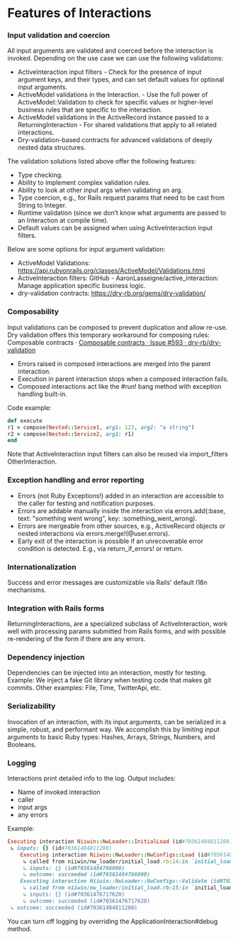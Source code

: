 # Features of Interactions

### Input validation and coercion
All input arguments are validated and coerced before the interaction is invoked. Depending on the use case we can use the following validations:
- ActiveInteraction input filters - Check for the presence of input argument keys, and their types, and can set default values for optional input arguments.
- ActiveModel validations in the Interaction. - Use the full power of ActiveModel::Validation to check for specific values or higher-level business rules that are specific to the interaction.
- ActiveModel validations in the ActiveRecord instance passed to a ReturningInteraction - For shared validations that apply to all related interactions.
- Dry-validation-based contracts for advanced validations of deeply nested data structures.

The validation solutions listed above offer the following features:
* Type checking.
* Ability to implement complex validation rules.
* Ability to look at other input args when validating an arg.
* Type coercion, e.g., for Rails request params that need to be cast from String to Integer.
* Runtime validation (since we don’t know what arguments are passed to an Interaction at compile time).
* Default values can be assigned when using ActiveInteraction input filters.

Below are some options for input argument validation:
* ActiveModel Validations: https://api.rubyonrails.org/classes/ActiveModel/Validations.html
* ActiveInteraction filters: GitHub - AaronLasseigne/active_interaction: Manage application specific business logic.
* dry-validation contracts: https://dry-rb.org/gems/dry-validation/

### Composability
Input validations can be composed to prevent duplication and allow re-use. Dry validation offers this temporary workaround for composing rules: Composable contracts · [Composable contracts · Issue #593 · dry-rb/dry-validation](https://github.com/dry-rb/dry-validation/issues/593#issuecomment-631597226)
* Errors raised in composed interactions are merged into the parent interaction.
* Execution in parent interaction stops when a composed interaction fails.
* Composed interactions act like the #run! bang method with exception handling built-in.

Code example:

```ruby
def execute
r1 = compose(Nested::Service1, arg1: 123, arg2: "a string")
r2 = compose(Nested::Service2, arg1: r1)
end
```
Note that ActiveInteraction input filters can also be reused via import_filters OtherInteraction.

### Exception handling and error reporting
* Errors (not Ruby Exceptions!) added in an interaction are accessible to the caller for testing and notification purposes.
* Errors are addable manually inside the interaction via errors.add(:base, text: "something went wrong", key: :something_went_wrong).
* Errors are mergeable from other sources, e.g., ActiveRecord objects or nested interactions via errors.merge!(@user.errors).
* Early exit of the interaction is possible if an unrecoverable error condition is detected. E.g., via return_if_errors! or return.

### Internationalization
Success and error messages are customizable via Rails' default I18n mechanisms.

### Integration with Rails forms
ReturningInteractions, are a specialized subclass of ActiveInteraction, work well with processing params submitted from Rails forms, and with possible re-rendering of the form if there are any errors.

### Dependency injection
Dependencies can be injected into an interaction, mostly for testing. Example: We inject a fake Git library when testing code that makes git commits. Other examples: File, Time, TwitterApi, etc.

### Serializability
Invocation of an interaction, with its input arguments, can be serialized in a simple, robust, and performant way. We accomplish this by limiting input arguments to basic Ruby types: Hashes, Arrays, Strings, Numbers, and Booleans.

### Logging
Interactions print detailed info to the log. Output includes:
* Name of invoked interaction
* caller
* input args
* any errors

Example:
```ruby
Executing interaction Niiwin::NwLoader::InitialLoad (id#70361484811280)
 ↳ inputs: {} (id#70361484811280)
    Executing interaction Niiwin::NwLoader::NwConfigs::Load (id#70361484766000)
     ↳ called from niiwin/nw_loader/initial_load.rb:14:in `initial_load_nw_config' (id#70361484766000)
     ↳ inputs: {} (id#70361484766000)
     ↳ outcome: succeeded (id#70361484766000)
    Executing interaction Niiwin::NwLoader::NwConfigs::Validate (id#70361476717620)
     ↳ called from niiwin/nw_loader/initial_load.rb:15:in `initial_load_nw_config' (id#70361476717620)
     ↳ inputs: {} (id#70361476717620)
     ↳ outcome: succeeded (id#70361476717620)
 ↳ outcome: succeeded (id#70361484811280)
```

You can turn off logging by overriding the ApplicationInteraction#debug method.

